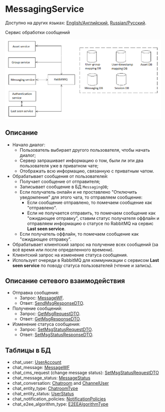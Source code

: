 # MessagingService

Доступно на других языках: [English/Английский](MessagingService.md), [Russian/Русский](MessagingService.ru.md).

Сервис обработки сообщений 

![SystemOverview](../img/SystemOverview.png)

## Описание 

- Начало диалог:
    - Пользователь выбирает другого пользователя, чтобы начать диалог;
    - Сервер запрашивает информацию о том, были ли эти два пользователя уже в приватном чате;
    - Отображать всю информацию, связанную с приватным чатом.
- Обрабатывает сообщения от пользователей:
    - Получает сообщение от отправителя;
    - Записывает сообщение в БД `MessagingDB`;
    - Если получатель онлайн и не проставлено "Отключить уведомления" для этого чата, то отправляем сообщение:
        - Если сообщение отправлено, то помечаем сообщение как "отправлено".
        - Если не получается отправить, то помечаем сообщение как "ожидающее отправку", ставим статус получателя оффлайн и отправляем информацию о статусе по RabbitMQ на сервис **Last seen service**.
    - Если получатель оффлайн, то помечаем сообщение как "ожидающее отправку".
- Обрабатывает клиентский запрос на получение всех сообщений (за всё время или после определенного времени).
- Клиентский запрос на изменение статуса сообщения.
- Использует очереди в RabbitMQ для коммуникации с сервисом **Last seen service** по поводу статуса пользователей (чтение и запись). 

## Описание сетевого взаимодействия 

- Отправка сообщения: 
    - Запрос: [MessageWF](https://github.com/alexeysp11/workflow-lib/blob/main/docs/Models/Business/SocialCommunication/MessageWF.md).
    - Ответ: [SendMsgResponseDTO](https://github.com/alexeysp11/workflow-lib/blob/main/docs/Models/Business/SocialCommunication/DTOs/SendMsgResponseDTO.md).
- Получение сообщений:
    - Запрос: [GetMsgRequestDTO](https://github.com/alexeysp11/workflow-lib/blob/main/docs/Models/Business/SocialCommunication/DTOs/GetMsgRequestDTO.md).
    - Ответ: [GetMsgResponseDTO](https://github.com/alexeysp11/workflow-lib/blob/main/docs/Models/Business/SocialCommunication/DTOs/GetMsgResponseDTO.md).
- Изменение статуса сообщения: 
    - Запрос: [SetMsgStatusRequestDTO](https://github.com/alexeysp11/workflow-lib/blob/main/docs/Models/Business/SocialCommunication/DTOs/SetMsgStatusRequestDTO.md).
    - Ответ: [SetMsgStatusResponseDTO](https://github.com/alexeysp11/workflow-lib/blob/main/docs/Models/Business/SocialCommunication/DTOs/SetMsgStatusResponseDTO.md).

## Таблицы в БД

- chat_user: [UserAccount](https://github.com/alexeysp11/workflow-lib/blob/main/docs/Models/Business/InformationSystem/UserAccount.md)
- chat_message: [MessageWF](https://github.com/alexeysp11/workflow-lib/blob/main/docs/Models/Business/SocialCommunication/MessageWF.md)
- chat_cms_request (change message status): [SetMsgStatusRequestDTO](https://github.com/alexeysp11/workflow-lib/blob/main/docs/Models/Business/SocialCommunication/DTOs/SetMsgStatusRequestDTO.md)
- chat_message_status: [MessageStatus](https://github.com/alexeysp11/workflow-lib/blob/main/docs/Models/Business/SocialCommunication/MessageStatus.md)
- chat_conversation: [Chatroom](https://github.com/alexeysp11/workflow-lib/blob/main/docs/Models/Business/SocialCommunication/Chatroom.md) and [ChannelUser](https://github.com/alexeysp11/workflow-lib/blob/main/docs/Models/Business/SocialCommunication/ChannelUser.md)
- chat_entity_type: [ChatroomType](https://github.com/alexeysp11/workflow-lib/blob/main/docs/Models/Business/SocialCommunication/ChatroomType.md)
- chat_entity_status: [UserStatus](https://github.com/alexeysp11/workflow-lib/blob/main/docs/Models/Business/InformationSystem/UserStatus.md)
- chat_notification_policies: [NotificationPolicies](https://github.com/alexeysp11/workflow-lib/blob/main/docs/Models/Business/Customers/NotificationPolicies.md)
- chat_e2ee_algorithm_type: [E2EEAlgorithmType](https://github.com/alexeysp11/workflow-lib/blob/main/docs/Models/Cryptography/E2EEAlgorithmType.md)
